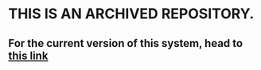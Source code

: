 # THIS IS AN ARCHIVED REPOSITORY.

## For the current version of this system, head to [this link](https://github.com/DanTheComputerMan/dbm-rawdata-runscript/tree/main/BadWordSystem)

